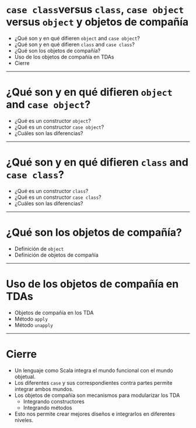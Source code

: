 # `case class`versus `class`, `case object` versus `object` y objetos de compañía

* ¿Qué son y en qué difieren `object` and `case object`?
* ¿Qué son y en qué difieren `class` and `case class`?
* ¿Qué son los objetos de compañía?
* Uso de los objetos de compañía en TDAs
* Cierre

---

# ¿Qué son y en qué difieren `object` and `case object`?

* ¿Qué es un constructor `object`?
* ¿Qué es un constructor  `case object`?
* ¿Cuáles son las diferencias?

---

# ¿Qué son y en qué difieren `class` and `case class`?

* ¿Qué es un constructor `class`?
* ¿Qué es un constructor `case class`?
* ¿Cuáles son las diferencias?

---

# ¿Qué son los objetos de compañía?

* Definición de `object`
* Definición de objetos de compañía


---

# Uso de los objetos de compañía en TDAs

* Objetos de compañía en los TDA 
* Método `apply`
* Método `unapply`

---

# Cierre



* Un lenguaje como Scala integra el mundo funcional con el mundo objetual.
* Los diferentes `case` y sus correspondientes contra partes permite integrar ambos mundos.
* Los objetos de compañía son mecanismos para modularizar los TDA
  * Integrando constructores
  * Integrando métodos
* Esto nos permite crear mejores diseños e integrarlos en diferentes niveles.
